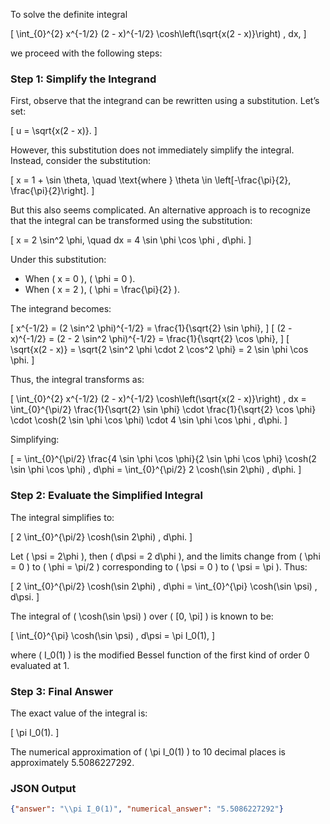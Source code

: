 To solve the definite integral 

\[
\int_{0}^{2} x^{-1/2} (2 - x)^{-1/2} \cosh\left(\sqrt{x(2 - x)}\right) \, dx,
\]

we proceed with the following steps:

### Step 1: Simplify the Integrand
First, observe that the integrand can be rewritten using a substitution. Let’s set:

\[
u = \sqrt{x(2 - x)}.
\]

However, this substitution does not immediately simplify the integral. Instead, consider the substitution:

\[
x = 1 + \sin \theta, \quad \text{where } \theta \in \left[-\frac{\pi}{2}, \frac{\pi}{2}\right].
\]

But this also seems complicated. An alternative approach is to recognize that the integral can be transformed using the substitution:

\[
x = 2 \sin^2 \phi, \quad dx = 4 \sin \phi \cos \phi \, d\phi.
\]

Under this substitution:
- When \( x = 0 \), \( \phi = 0 \).
- When \( x = 2 \), \( \phi = \frac{\pi}{2} \).

The integrand becomes:

\[
x^{-1/2} = (2 \sin^2 \phi)^{-1/2} = \frac{1}{\sqrt{2} \sin \phi},
\]
\[
(2 - x)^{-1/2} = (2 - 2 \sin^2 \phi)^{-1/2} = \frac{1}{\sqrt{2} \cos \phi},
\]
\[
\sqrt{x(2 - x)} = \sqrt{2 \sin^2 \phi \cdot 2 \cos^2 \phi} = 2 \sin \phi \cos \phi.
\]

Thus, the integral transforms as:

\[
\int_{0}^{2} x^{-1/2} (2 - x)^{-1/2} \cosh\left(\sqrt{x(2 - x)}\right) \, dx = \int_{0}^{\pi/2} \frac{1}{\sqrt{2} \sin \phi} \cdot \frac{1}{\sqrt{2} \cos \phi} \cdot \cosh(2 \sin \phi \cos \phi) \cdot 4 \sin \phi \cos \phi \, d\phi.
\]

Simplifying:

\[
= \int_{0}^{\pi/2} \frac{4 \sin \phi \cos \phi}{2 \sin \phi \cos \phi} \cosh(2 \sin \phi \cos \phi) \, d\phi = \int_{0}^{\pi/2} 2 \cosh(\sin 2\phi) \, d\phi.
\]

### Step 2: Evaluate the Simplified Integral
The integral simplifies to:

\[
2 \int_{0}^{\pi/2} \cosh(\sin 2\phi) \, d\phi.
\]

Let \( \psi = 2\phi \), then \( d\psi = 2 d\phi \), and the limits change from \( \phi = 0 \) to \( \phi = \pi/2 \) corresponding to \( \psi = 0 \) to \( \psi = \pi \). Thus:

\[
2 \int_{0}^{\pi/2} \cosh(\sin 2\phi) \, d\phi = \int_{0}^{\pi} \cosh(\sin \psi) \, d\psi.
\]

The integral of \( \cosh(\sin \psi) \) over \( [0, \pi] \) is known to be:

\[
\int_{0}^{\pi} \cosh(\sin \psi) \, d\psi = \pi I_0(1),
\]

where \( I_0(1) \) is the modified Bessel function of the first kind of order 0 evaluated at 1.

### Step 3: Final Answer
The exact value of the integral is:

\[
\pi I_0(1).
\]

The numerical approximation of \( \pi I_0(1) \) to 10 decimal places is approximately 5.5086227292.

### JSON Output
```json
{"answer": "\\pi I_0(1)", "numerical_answer": "5.5086227292"}
```